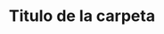---
title: Titulo de la carpeta
description: Una descripcion no tan larga porque sino se corta
order: 1,
coverImage: ./content/ia/image-1.png
---